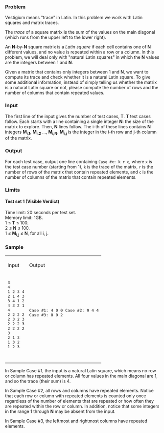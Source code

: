 <div class="problem-description problem-analysis-detail"><div class="problem-statement-string"><h3>Problem</h3> <p>
  Vestigium means "trace" in Latin. In this problem we work with Latin squares
  and matrix traces.
</p><p>
  The <i>trace</i> of a square matrix is the sum of the values on the main
  diagonal (which runs from the upper left to the lower right).
</p><p>
  An <b>N</b>-by-<b>N</b> square matrix is a <i>Latin square</i> if each
  cell contains one of <b>N</b> different values, and no value is repeated
  within a row or a column. In this problem, we will deal only with "natural
  Latin squares" in which the <b>N</b> values are the integers between 1 and
  <b>N</b>.
</p><p>
  Given a matrix that contains only integers between 1 and <b>N</b>, we want to
  compute its trace and check whether it is a natural Latin square. To give
  some additional information, instead of simply telling us whether the matrix
  is a natural Latin square or not, please compute the number of rows and the
  number of columns that contain repeated values.
</p> <h3>Input</h3> <p>
  The first line of the input gives the number of test cases, <b>T</b>.
  <b>T</b> test cases follow. Each starts with a line containing a single
  integer <b>N</b>: the size of the matrix to explore. Then, <b>N</b> lines
  follow. The i-th of these lines contains <b>N</b> integers
  <b>M<sub>i,1</sub></b>, <b>M<sub>i,2</sub></b> ..., <b>M<sub>i,N</sub></b>.
  <b>M<sub>i,j</sub></b> is the integer in the i-th row and j-th column of the
  matrix.
</p> <h3>Output</h3> <p>
  For each test case, output one line containing <code>Case #x: k r c</code>,
  where <code>x</code> is the test case number (starting from 1),
  <code>k</code> is the trace of the matrix, <code>r</code> is the number of
  rows of the matrix that contain repeated elements, and <code>c</code> is the
  number of columns of the matrix that contain repeated elements.
</p> <h3>Limits</h3> <h4>Test set 1 (Visible Verdict)</h4> <p>
  Time limit: 20 seconds per test set.<br>
  Memory limit: 1GB.<br>
  1 ≤ <b>T</b> ≤ 100.<br>
  2 ≤ <b>N</b> ≤ 100.<br>
  1 ≤ <b>M<sub>i,j</sub></b> ≤ <b>N</b>, for all i, j.<br></p> <h3>Sample</h3> <div class="problem-io-wrapper"><table><tr><td><br> <span class="io-table-header">Input</span> <br>&nbsp;
  </td> <td><br> <span class="io-table-header">Output</span> <br>&nbsp;
  </td></tr> <tr><td><pre class="io-content">3
4
1 2 3 4
2 1 4 3
3 4 1 2
4 3 2 1
4
2 2 2 2
2 3 2 3
2 2 2 3
2 2 2 2
3
2 1 3
1 3 2
1 2 3

  </pre></td> <td><pre class="io-content">Case #1: 4 0 0
Case #2: 9 4 4
Case #3: 8 0 2

  </pre></td></tr></table></div> <p>
  In Sample Case #1, the input is a natural Latin square, which means no row or
  column has repeated elements. All four values in the main diagonal are 1, and
  so the trace (their sum) is 4.
</p><p>
  In Sample Case #2, all rows and columns have repeated elements. Notice that
  each row or column with repeated elements is counted only once regardless of
  the number of elements that are repeated or how often they are repeated
  within the row or column. In addition, notice that some integers in the range
  1 through <b>N</b> may be absent from the input.
</p><p>
  In Sample Case #3, the leftmost and rightmost columns have repeated elements.
</p></div></div>